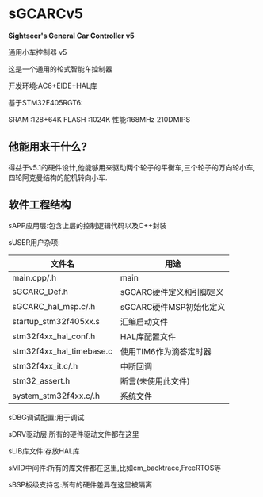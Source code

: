 # sGCARCv5

**Sightseer's General Car Controller v5**

通用小车控制器 v5

这是一个通用的轮式智能车控制器

开发环境:AC6+EIDE+HAL库

基于STM32F405RGT6:

SRAM :128+64K  FLASH :1024K  性能:168MHz 210DMIPS

## 他能用来干什么?

得益于v5.1的硬件设计,他能够用来驱动两个轮子的平衡车,三个轮子的万向轮小车,四轮阿克曼结构的舵机转向小车.





## 软件工程结构

sAPP应用层:包含上层的控制逻辑代码以及C++封装

sUSER用户杂项:

| 文件名                   | 用途                     |
| ------------------------ | ------------------------ |
| main.cpp/.h              | main                     |
| sGCARC_Def.h             | sGCARC硬件定义和引脚定义 |
| sGCARC_hal_msp.c/.h      | sGCARC硬件MSP初始化定义  |
| startup_stm32f405xx.s    | 汇编启动文件             |
| stm32f4xx_hal_conf.h     | HAL库配置文件            |
| stm32f4xx_hal_timebase.c | 使用TIM6作为滴答定时器   |
| stm32f4xx_it.c/.h        | 中断回调                 |
| stm32_assert.h           | 断言(未使用此文件)       |
| system_stm32f4xx.c/.h    | 系统文件                 |

sDBG调试配置:用于调试

sDRV驱动层:所有的硬件驱动文件都在这里

sLIB库文件:存放HAL库

sMID中间件:所有的库文件都在这里,比如cm_backtrace,FreeRTOS等

sBSP板级支持包:所有的硬件差异在这里被隔离






